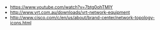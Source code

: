 * https://www.youtube.com/watch?v=7btg0ohTMIY
* http://www.vrt.com.au/downloads/vrt-network-equipment
* http://www.cisco.com/c/en/us/about/brand-center/network-topology-icons.html
